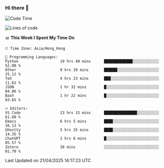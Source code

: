 ### Hi there 👋

<!--
**nicehiro/nicehiro** is a ✨ _special_ ✨ repository because its `README.md` (this file) appears on your GitHub profile.

Here are some ideas to get you started:

- 🔭 I’m currently working on ...
- 🌱 I’m currently learning ...
- 👯 I’m looking to collaborate on ...
- 🤔 I’m looking for help with ...
- 💬 Ask me about ...
- 📫 How to reach me: ...
- 😄 Pronouns: ...
- ⚡ Fun fact: ...
-->

<!--START_SECTION:waka-->
![Code Time](http://img.shields.io/badge/Code%20Time-558%20hrs%2037%20mins-blue)

![Lines of code](https://img.shields.io/badge/From%20Hello%20World%20I%27ve%20Written-1.7%20million%20lines%20of%20code-blue)

📊 **This Week I Spent My Time On** 

```text
🕑︎ Time Zone: Asia/Hong_Kong

💬 Programming Languages: 
Python                   19 hrs 40 mins      █████████████░░░░░░░░░░░░   52.08 % 
Other                    9 hrs 29 mins       ██████░░░░░░░░░░░░░░░░░░░   25.12 % 
TeX                      4 hrs 23 mins       ███░░░░░░░░░░░░░░░░░░░░░░   11.62 % 
JSON                     1 hr 32 mins        █░░░░░░░░░░░░░░░░░░░░░░░░   04.06 % 
Bash                     1 hr 22 mins        █░░░░░░░░░░░░░░░░░░░░░░░░   03.65 % 

🔥 Editors: 
VS Code                  23 hrs 15 mins      ███████████████░░░░░░░░░░   61.60 % 
Emacs                    6 hrs 5 mins        ████░░░░░░░░░░░░░░░░░░░░░   16.13 % 
Ghostty                  5 hrs 25 mins       ████░░░░░░░░░░░░░░░░░░░░░   14.35 % 
ChatGPT                  2 hrs 6 mins        █░░░░░░░░░░░░░░░░░░░░░░░░   05.57 % 
Zotero                   38 mins             ░░░░░░░░░░░░░░░░░░░░░░░░░   01.70 % 
```


 Last Updated on 21/04/2025 14:17:23 UTC
<!--END_SECTION:waka-->
